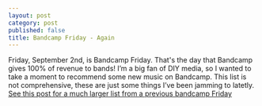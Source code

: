 ```yaml
---
layout: post
category: post
published: false
title: Bandcamp Friday - Again
---
```

Friday, September 2nd, is Bandcamp Friday. That's the day that Bandcamp gives 100% of revenue to bands! I’m a big fan of DIY media, so I wanted to take a moment to recommend some new music on Bandcamp. This list is not comprehensive, these are just some things I’ve been jamming to latetly. [See this post for a much larger list from a previous bandcamp Friday](http://ajroach42.com/bandcamp-friday/)

